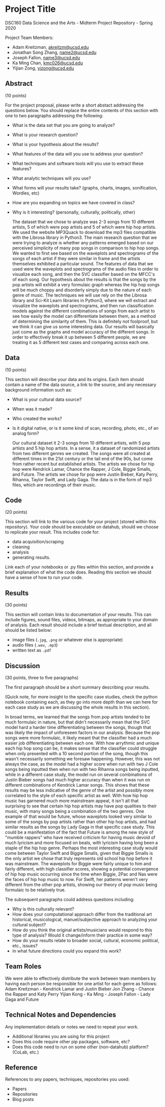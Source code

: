 # Project Title

DSC160 Data Science and the Arts - Midterm Project Repository - Spring 2020

Project Team Members: 
- Adam Kreitzman, akreitzm@ucsd.edu
- Jonathan Song Zhang, name2@ucsd.edu
- Joseph Fallon, name3@ucsd.edu
- Ka Ming Chan, kmc026@ucsd.edu
- Yijian Zong, yizong@ucsd.edu

## Abstract

(10 points) 

For the project proposal, please write a short abstact addressing the questions below. You should replace the entire contents of this section with one to two paragraphs addressing the following:

- What is the data set that you are going to analyze?
- What is your research question? 
- What is your hypothesis about the results? 
- What features of the data will you use to address your question? 
- What techniques and software tools will you use to extract these features?
- What analytic techniques will you use?
- What forms will your results take? (graphs, charts, images, sonification, Wordles, etc)
- How are you expanding on topics we have covered in class? 
- Why is it interesting? (personally, culturally, politically, other)

  The dataset that we chose to analyze was 2-3 songs from 10 different artists, 5 of which were pop artists and 5 of which were hip hop artists. We used the website MP3Quack to download the mp3 files compatible with the Librosa library in Python3. The main research question that we were trying to analyze is whether any patterns emerged based on our perceived simplicity of many pop songs in comparison to hip hop songs. We wanted to first see based on the waveplots and spectrograms of the songs of each artist if they were similar in frame and the artists themselves exhibited a particular sound. 
  The features of data that we used were the waveplots and spectrograms of the audio files in order to visualize each song, and then the SVC classifier based on the MFCC's of each song. Our hypothesis about the results is that the songs by the pop artists will exhibit a very formulaic graph whereas the hip hop songs will be much choppy and disorderly simply due to the nature of each genre of music. 
  The techniques we will use rely on the the Librosa library and Sci-Kit Learn libraries in Python3, where we will extract and visualize the waveplots and spectrograms, and then run classification models against the different combinations of songs from each artist to see how easily the model can differentiate between them, as a method of determining the similarity of them. This is definitely not foolproof, but we think it can give us some interesting data.
  Our results will basically just come as the graphs and model accuracy of the different songs. In order to effectively break it up between 5 different people, we are treating it as 5 different test cases and comparing across each one.

## Data

(10 points) 

This section will describe your data and its origins. Each item should contain a name of the data source, a link to the source, and any necessary background information such as:
- What is your cultural data source? 
- When was it made? 
- Who created the works? 
- Is it digital native, or is it some kind of scan, recording, photo, etc., of an analog form? 

  Our cultural dataset it 2-3 songs from 10 different artists, with 5 pop artists and 5 hip hop artists. In a sense, it a dataset of randomized artists from two different genres we created. The songs were all created at different times in the 21st century or the tail end of the 90s, but come from rather recent but established artists. The artists we chose for hip hop were Kendrick Lamar, Chance the Rapper, J Cole, Biggie Smalls, and Future. The artists we chose for pop were Justin Bieber, Katy Perry, Rihanna, Taylor Swift, and Lady Gaga. The data is in the form of mp3 files, which are recordings of their music.

## Code

(20 points)

This section will link to the various code for your project (stored within this repository). Your code should be executable on datahub, should we choose to replicate your result. This includes code for: 

- data acquisition/scraping
- cleaning
- analysis
- generating results. 

Link each of your notebooks or .py files within this section, and provide a brief explanation of what the code does. Reading this section we should have a sense of how to run your code.

## Results

(30 points) 

This section will contain links to documentation of your results. This can include figures, sound files, videos, bitmaps, as appropriate to your domain of analysis. Each result should include a brief textual description, and all should be listed below: 

- image files (`.jpg`, `.png` or whatever else is appropriate)
- audio files (`.wav`, `.mp3`)
- written text as `.pdf`

## Discussion

(30 points, three to five paragraphs)

The first paragraph should be a short summary describing your results.

(Quick note, for more insight to the specific case studies, check the python notebook containing each, as they go into more depth than we can here for each case study as we are discussing the whole results in this section).

In broad terms, we learned that the songs from pop artists tended to be much formulaic in nature, but that didn't necessarily mean that the SVC model hard a harder time differentiating between the songs, though that was likely the impact of unforeseen factors in our analysis. Because the pop songs were more formulaic, it likely meant that the classifier had a much easier job differentiating between each one. With how arrythmic and unique each hip hop song can be, it makes sense that the classifier could struggle when only presented with a 10 second portion of the song, though this wasn't necessarily something we foresaw happening. However, this was not always the case, as the model had a higher score when run with two J Cole songs being inputted then when run with two Rihanna songs being inputted, while in a different case study, the model run on several combinations of Justin Bieber songs had much higher accuracy than when it was run on different combinations of Kendrick Lamar songs. This shows that these results may be less indicative of the genre of the artist and possibly more correlated to the style of each specific artist as well. With how hip hop music has garnered much more mainstream appeal, it isn't all that surprising to see that certain hip hop artists may have pop qualities to their music, with many songs being a combination of the two genres. One example of that would be future, whose waveplots looked very similar to some of the songs by pop artists rather than other hip hop artists, and had similar results as the songs by Lady Gaga in that specific case study. This could be a manifestation of the fact that Future is among the new style of "mumble rappers" who have received criticism for having music devoid of much lyricism and more focused on beats, with lyricism having long been a staple of the hip hop genre. Perhaps the most interesting case study would come between Taylor Swift and Biggie Smalls, given that Biggie Smalls is the only artist we chose that truly represents old school hip hop before it was mainstream. The waveplots for Biggie were fairly unique to him and fairly different, with high classifier scores, showing a potential convergence of hip hop music occurring since the time when Biggie, 2Pac and Nas were the faces of hip hop music to now. For Swift, her patterns weren't very different from the other pop artists, showing our theory of pop music being formulaic to be relatively true.

The subsequent paragraphs could address questions including:
- Why is this culturally relevant?
- How does your computational approach differ from the traditional art historical, musicological, manuel/subjective approach to analyzing your cultural subject? 
- How do you think the original artists/musicians would respond to this type of analysis? Would it change/inform their practice in some way?
- How do your results relate to broader social, cultural, economic political, etc., issues? 
- In what future directions could you expand this work?

## Team Roles

We were able to effectively distribute the work between team members by having each person be responsible for one artist for each genre as follows:
Adam Kreitzman - Kendrick Lamar and Justin Bieber
Jon Zhang - Chance the Rapper and Katy Perry
Yijian Kong - 
Ka Ming -
Joseph Fallon - Lady Gaga and Future

## Technical Notes and Dependencies

Any implementation details or notes we need to repeat your work. 
- Additional libraries you are using for this project
- Does this code require other pip packages, software, etc?
- Does this code need to run on some other (non-datahub) platform? (CoLab, etc.)

## Reference

References to any papers, techniques, repositories you used:
- Papers
- Repositories
- Blog posts
